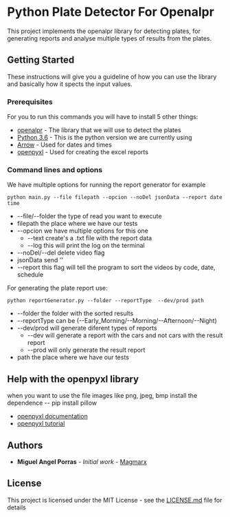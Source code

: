 # Python Plate Detector For Openalpr

This project implements the openalpr library for detecting plates, for generating reports and analyse multiple types of results from the plates.

## Getting Started

These instructions will give you a guideline of how you can use the library and basically how it spects the input values.

### Prerequisites

For you to run this commands you will have to install 5 other things:

* [openalpr](https://github.com/openalpr/openalpr) - The library that we will use to detect the plates
* [Python 3.6](https://www.python.org/downloads/) - This is the python version we are currently using
* [Arrow](https://arrow.readthedocs.io/en/latest/) - Used for dates and times
* [openpyxl](https://openpyxl.readthedocs.io/en/stable/) - Used for creating the excel reports


### Command lines and options

We have multiple options for running the report generator for example 

```
python main.py --file filepath --opcion --noDel jsonData --report date time
```

* --file/--folder the type of read you want to execute
* filepath the place where we have our tests
* --opcion we have multiple options for this one
    * --text create's a .txt file with the report data    
    * --log this will print the log on the terminal
* --noDel/--del delete video flag
* jsonData send ''
* --report this flag will tell the program to sort the videos by code, date, schedule

For generating the plate report use:

```
python reportGenerator.py --folder --reportType  --dev/prod path
```

* --folder the folder with the sorted results
* --reportType can be (--Early_Morning/--Morning/--Afternoon/--Night)
* --dev/prod will generate diferent types of reports
    * --dev will generate a report with the cars and not cars with the result report
    * --prod will only generate the result report
* path the place where we have our tests

## Help with the openpyxl library

when you want to use the file images like png, jpeg, bmp install the dependence -- pip install pillow
* [openpyxl documentation](https://openpyxl.readthedocs.io/en/stable/)
* [openpyxl tutorial](https://openpyxl.readthedocs.io/en/stable/tutorial.html#create-a-workbook)

## Authors

* **Miguel Angel Porras** - *Initial work* - [Magmarx](https://github.com/Magmarx)

## License

This project is licensed under the MIT License - see the [LICENSE.md](LICENSE.md) file for details